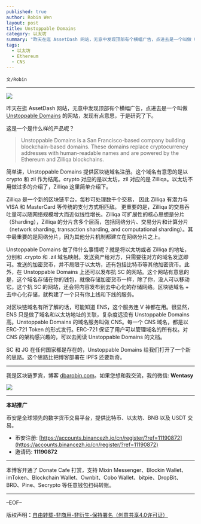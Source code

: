 ```yaml
---
published: true
author: Robin Wen
layout: post
title: Unstoppable Domains
category: 以太坊
summary: "昨天在逛 AssetDash 网站，无意中发现顶部有个横幅广告，点进去是一个叫做 Unstoppable Domains 的网站，发现有点意思，于是研究了下。对区块链域名有所了解的话，可能知道 ENS，这个服务连 V 神都在用。很显然，ENS 只是做了域名和以太坊地址的关联，复杂度远没有 Unstoppable Domains 高。Unstoppable Domains 的域名服务叫做 CNS。每一个 CNS 域名，都是以 ERC-721 Token 的形式发行。ERC-721 保证了用户可以管理域名的所有权。对 CNS 的架构感兴趣的，可以去阅读 Unstoppable Domains 的文档。SC 和 JG 在任何国家都是存在的，Unstoppable Domains 给我们打开了一个新的思路。这个思路比把博客部署在 IPFS 还要新奇。"
tags:
  - 以太坊
  - Ethereum
  - CNS
---
```


`文/Robin`

***

![](https://cdn.dbarobin.com/fusrebk.png)

昨天在逛 AssetDash 网站，无意中发现顶部有个横幅广告，点进去是一个叫做 [Unstoppable Domains](https://unstoppabledomains.com/) 的网站，发现有点意思，于是研究了下。

这是一个是什么样的产品呢？

> Unstoppable Domains is a San Francisco-based company building blockchain-based domains. These domains replace cryptocurrency addresses with human-readable names and are powered by the Ethereum and Zilliqa blockchains.

简单讲，Unstoppable Domains 提供区块链域名注册。这个域名有意思的是以 crypto 和 zil 作为结尾。crypto 对应的是以太坊，zil 对应的是 Zilliqa。以太坊不用做过多的介绍了，Zilliqa 这里简单介绍下。

Zilliqa 是一个新的区块链平台，每秒可处理数千个交易， 因此 Zilliqa 有潜力与 VISA 和 MasterCard 等传统的支付方式相匹敌。 更重要的是，Zilliqa 的交易吞吐量可以随网络规模增大而近似线性增长。Zilliqa 可扩展性的核心思想是分片（Sharding），Zilliqa 的分片含多个层面，包括网络分片、交易分片和计算分片（network sharding, transaction sharding, and computational sharding）。其中最重要的是网络分片，因为其他分片机制都建立在网络分片之上。

Unstoppable Domains 做了件什么事情呢？就是将以太坊或者 Zilliqa 的地址，分别和 .crypto 和 .zil 域名映射。发送资产给对方，只需要往对方的域名发送即可。发送的加密货币，并不局限于以太坊，还有包括比特币等其他加密货币。此外，在 Unstoppable Domains 上还可以发布抗 SC 的网站。这个网站有意思的是，这个域名存储在你的钱包，就像存储加密货币一样，除了你，没人可以移动它。这个抗 SC 的网站，还会将内容发布到去中心化的存储网络。区块链域名 + 去中心化存储，就构建了一个只有你上线和下线的服务。

对区块链域名有所了解的话，可能知道 ENS，这个服务连 V 神都在用。很显然，ENS 只是做了域名和以太坊地址的关联，复杂度远没有 Unstoppable Domains 高。Unstoppable Domains 的域名服务叫做 CNS。每一个 CNS 域名，都是以 ERC-721 Token 的形式发行。ERC-721 保证了用户可以管理域名的所有权。对 CNS 的架构感兴趣的，可以去阅读 Unstoppable Domains 的文档。

SC 和 JG 在任何国家都是存在的，Unstoppable Domains 给我们打开了一个新的思路。这个思路比把博客部署在 IPFS 还要新奇。

***

我是区块链罗宾，博客 [dbarobin.com](https://dbarobin.com/)。如果您想和我交流，我的微信: **Wentasy**

![](https://cdn.dbarobin.com/v4yywe2.png)

***

**本站推广**

币安是全球领先的数字货币交易平台，提供比特币、以太坊、BNB 以及 USDT 交易。

* 币安注册: [https://accounts.binancezh.io/cn/register/?ref=11190872](https://accounts.binancezh.io/cn/register/?ref=11190872)
* 邀请码: **11190872**

***

本博客开通了 Donate Cafe 打赏，支持 Mixin Messenger、Blockin Wallet、imToken、Blockchain Wallet、Ownbit、Cobo Wallet、bitpie、DropBit、BRD、Pine、Secrypto 等任意钱包扫码转账。

<center>
    <div class="--donate-button"
         data-button-id="f8b9df0d-af9a-460d-8258-d3f435445075"
    ></div>
</center>

***

–EOF–

版权声明：[自由转载-非商用-非衍生-保持署名（创意共享4.0许可证）](http://creativecommons.org/licenses/by-nc-nd/4.0/deed.zh)